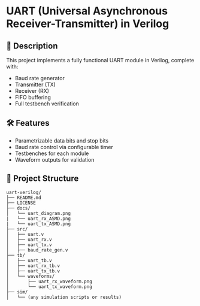 # UART (Universal Asynchronous Receiver-Transmitter) in Verilog

## 🧩 Description
This project implements a fully functional UART module in Verilog, complete with:
- Baud rate generator
- Transmitter (TX)
- Receiver (RX)
- FIFO buffering
- Full testbench verification

## 🛠️ Features
- Parametrizable data bits and stop bits
- Baud rate control via configurable timer
- Testbenches for each module
- Waveform outputs for validation

## 📁 Project Structure
```
uart-verilog/
├── README.md
├── LICENSE
├── docs/
│   └── uart_diagram.png
|   └── uart_rx_ASMD.png
|   └── uart_tx_ASMD.png          
├── src/
│   ├── uart.v
│   ├── uart_rx.v
│   ├── uart_tx.v
│   ├── baud_rate_gen.v        
├── tb/
│   ├── uart_tb.v
│   ├── uart_rx_tb.v
│   ├── uart_tx_tb.v
│   └── waveforms/
│       ├── uart_rx_waveform.png
│       └── uart_tx_waveform.png
├── sim/
│   └── (any simulation scripts or results)
```

